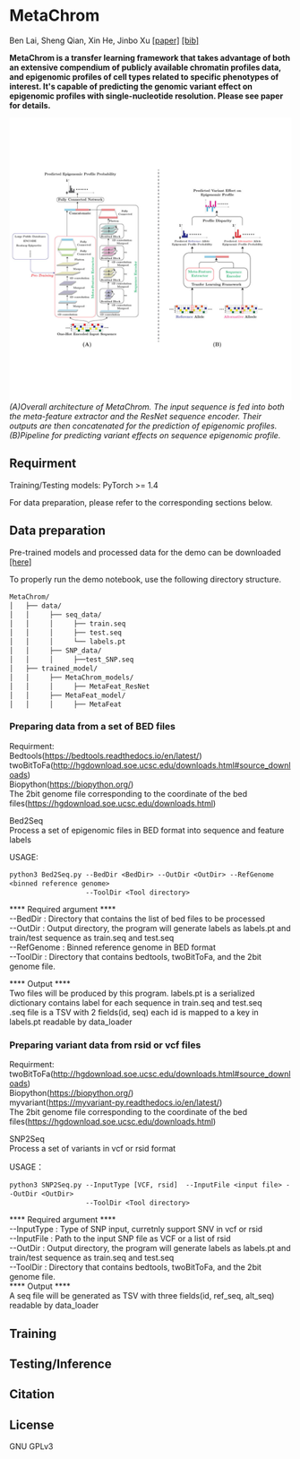 # MetaChrom
Ben Lai, Sheng Qian, Xin He, Jinbo Xu
[[paper]]()
[[bib]]()

**MetaChrom is a transfer learning framework that takes advantage of both an extensive compendium of publicly available chromatin profiles data, and epigenomic profiles of cell types related to specific phenotypes of interest. It's capable of predicting the genomic variant effect on epigenomic profiles with single-nucleotide resolution. Please see paper for details.**

![Image of MetaChrom](https://github.com/bl-2633/MetaChrom/blob/master/figures/MetaChrom.jpg)
*(A)Overall architecture of MetaChrom. The input sequence is fed into both the meta-feature extractor and the ResNet sequence encoder. Their outputs are then concatenated for the prediction of epigenomic profiles. (B)Pipeline for predicting variant effects on sequence epigenomic profile.*

## Requirment
Training/Testing models: PyTorch >= 1.4  

For data preparation, please refer to the corresponding sections below.
## Data preparation
Pre-trained models and processed data for the demo can be downloaded [[here]]()  

To properly run the demo notebook, use the following directory structure.  
```
MetaChrom/
│   ├── data/
│   │     ├── seq_data/
│   │     │     ├── train.seq
│   │     │     ├── test.seq
│   │     │     └── labels.pt
│   │     ├── SNP_data/
│   │     │     ├──test_SNP.seq
│   ├── trained_model/
│   │     ├── MetaChrom_models/
│   │     │     ├── MetaFeat_ResNet
│   │     ├── MetaFeat_model/
│   │     │     ├── MetaFeat
```
### Preparing data from a set of BED files  
Requirment:  
Bedtools(https://bedtools.readthedocs.io/en/latest/)  
twoBitToFa(http://hgdownload.soe.ucsc.edu/downloads.html#source_downloads)  
Biopython(https://biopython.org/)  
The 2bit genome file corresponding to the coordinate of the bed files(https://hgdownload.soe.ucsc.edu/downloads.html)  

Bed2Seq  
Process a set of epigenomic files in BED format into sequence and feature labels  

USAGE:  
```
python3 Bed2Seq.py --BedDir <BedDir> --OutDir <OutDir> --RefGenome <binned reference genome>
                   --ToolDir <Tool directory>
```
\*\*\*\* Required argument \*\*\*\*  
--BedDir    : Directory that contains the list of bed files to be processed  
--OutDir    : Output directory, the program will generate labels as labels.pt and train/test sequence as train.seq and test.seq  
--RefGenome : Binned reference genome in BED format  
--ToolDir   : Directory that contains bedtools, twoBitToFa, and the 2bit genome file. 

\*\*\*\* Output \*\*\*\*  
Two files will be produced by this program. labels.pt is a serialized dictionary contains label for each sequence in train.seq and test.seq  
.seq file is a TSV with 2 fields(id, seq) each id is mapped to a key in labels.pt readable by data_loader  
### Preparing variant data from rsid or vcf files  
Requirment:  
twoBitToFa(http://hgdownload.soe.ucsc.edu/downloads.html#source_downloads)  
Biopython(https://biopython.org/)  
myvariant(https://myvariant-py.readthedocs.io/en/latest/)  
The 2bit genome file corresponding to the coordinate of the bed files(https://hgdownload.soe.ucsc.edu/downloads.html)  

SNP2Seq  
Process a set of variants in vcf or rsid format  

USAGE：
```
python3 SNP2Seq.py --InputType [VCF, rsid]  --InputFile <input file> --OutDir <OutDir>
                   --ToolDir <Tool directory>
```
\*\*\*\* Required argument \*\*\*\*  
--InputType : Type of SNP input, curretnly support SNV in vcf or rsid  
--InputFile : Path to the input SNP file as VCF or a list of rsid  
--OutDir    : Output directory, the program will generate labels as labels.pt and train/test sequence as train.seq and test.seq  
--ToolDir   : Directory that contains bedtools, twoBitToFa, and the 2bit genome file.   
\*\*\*\* Output \*\*\*\*  
A seq file will be generated as TSV with three fields(id, ref_seq, alt_seq) readable by data_loader  
## Training

## Testing/Inference

## Citation

## License
GNU GPLv3
